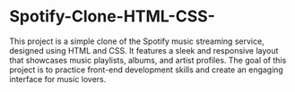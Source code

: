 # Spotify-Clone-HTML-CSS-
This project is a simple clone of the Spotify music streaming service, designed using HTML and CSS. It features a sleek and responsive layout that showcases music playlists, albums, and artist profiles. The goal of this project is to practice front-end development skills and create an engaging interface for music lovers.

